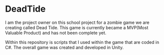 # DeadTide

I am the project owner on this school project for a zombie game we are creating called Dead Tide. 
This game is currently became a MVP(Most Valuable Product) and has not been complete yet.

Within this repository is scripts that I used within the game that are coded in C#. 
The overall game was created and developed in Unity. 
